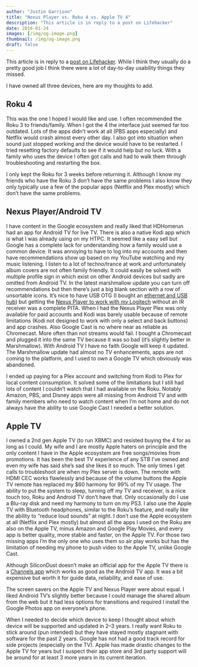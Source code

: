 ```yaml
---
author: "Justin Garrison"
title: "Nexus Player vs. Roku 4 vs. Apple TV 4"
description: "This article is in reply to a post on Lifehacker"
date: 2016-01-24
images: [/img/og-image.png]
thumbnail: /img/og-image.png
draft: false
---
```


This article is in reply to a [post on Lifehacker](http://lifehacker.com/set-top-box-showdown-apple-tv-vs-nexus-player-vs-rok-1754810806). While I think they usually do a pretty good job I think there were a lot of day-to-day usability things they missed.

I have owned all three devices, here are my thoughts to add.

## Roku 4

This was the one I hoped I would like and use. I often recommended the Roku 3 to friends/family. When I got the 4 the interface just seemed far too outdated. Lots of the apps didn’t work at all (PBS apps especially) and Netflix would crash almost every other day. I also got into situation when sound just stopped working and the device would have to be restarted. I tried resetting factory defaults to see if it would help but no luck. With a family who uses the device I often got calls and had to walk them through troubleshooting and restarting the box.

I only kept the Roku for 3 weeks before returning it. Although I know my friends who have the Roku 3 don’t have the same problems I also know they only typically use a few of the popular apps (Netflix and Plex mostly) which don’t have the same problems.

## Nexus Player/Android TV

I have content in the Google ecosystem and really liked that HDHomerun had an app for Android TV for live TV. There is also a native Kodi app which is what I was already using on my HTPC. It seemed like a easy sell but Google has a complete lack for understanding how a family would use a common device. It was annoying to have to log into my accounts and then have recommendations show up based on my YouTube watching and my music listening. I listen to a lot of techno/trance at work and unfortunately album covers are not often family friendly. It could easily be solved with multiple profile sign in which exist on other Android devices but sadly are omitted from Android TV. In the latest marshmallow update you can turn off recommendations but then there’s just a big blank section with a row of unsortable icons. It’s nice to have USB OTG (I bought an [ethernet and USB hub](http://www.amazon.com/gp/product/B00CKIFPQY)) but getting the [Nexus Player to work with my Logitech](http://forum.flirc.tv/index.php?/topic/1462-flirc-with-android-tv/) without an IR receiver was a complete PITA. When I had the Nexus Player Plex was only available for paid accounts and Kodi was barely usable because of remote limitations (Kodi not designed to work with only a select and back buttons) and app crashes. Also Google Cast is no where near as reliable as Chromecast. More often than not streams would fail. I bought a Chromecast and plugged it into the same TV because it was so bad (it’s slightly better in Marshmallow). With Android TV I have no faith Google will keep it updated. The Marshmallow update had almost no TV enhancements, apps are not coming to the platform, and I used to own a Google TV which obviously was abandoned.

I ended up paying for a Plex account and switching from Kodi to Plex for local content consumption. It solved some of the limitations but I still had lots of content I couldn’t watch that I had available on the Roku. Notably Amazon, PBS, and Disney apps were all missing from Android TV and with family members who need to watch content when I’m not home and do not always have the ability to use Google Cast I needed a better solution.

## Apple TV

I owned a 2nd gen Apple TV (to run XBMC) and resisted buying the 4 for as long as I could. My wife and I are mostly Apple haters on principle and the only content I have in the Apple ecosystem are free songs/movies from promotions. It has been the best TV experience of any STB I’ve owned and even my wife has said she’s sad she likes it so much. The only times I get calls to troubleshoot are when my Plex server is down. The remote with HDMI CEC works flawlessly and because of the volume buttons the Apple TV remote has replaced my $60 harmony for 99% of my TV usage. The ability to put the system to sleep, turning off my TV and receiver, is a nice touch too, Roku and Android TV don’t have that. Only occasionally do I use a Blu-ray disk and need my harmony to turn on my PS3. I also use the Apple TV with Bluetooth headphones, similar to the Roku’s feature, and really like the ability to “reduce loud sounds” at night. I don’t use the Apple ecosystem at all (Netflix and Plex mostly) but almost all the apps I used on the Roku are also on the Apple TV, minus Amazon and Google Play Movies, and every app is better quality, more stable and faster, on the Apple TV. For those two missing apps I’m the only one who uses them so air play works but has the limitation of needing my phone to push video to the Apple TV, unlike Google Cast.

Although SiliconDust doesn’t make an official app for the Apple TV there is a [Channels app](http://getchannels.com/) which works as good as the Android TV app. It was a bit expensive but worth it for guide data, reliability, and ease of use.

The screen savers on the Apple TV and Nexus Player were about equal. I liked Android TV’s slightly better because I could manage the shared album from the web but it had less options for transitions and required I install the Google Photos app on everyone’s phone.

When I needed to decide which device to keep I thought about which device will be supported and updated in 2–3 years. I really want Roku to stick around (pun intended) but they have stayed mostly stagnant with software for the past 2 years. Google has not had a good track record for side projects (especially on the TV). Apple has made drastic changes to the Apple TV for years but I suspect their app store and 3rd party support will be around for at least 3 more years in its current iteration.

